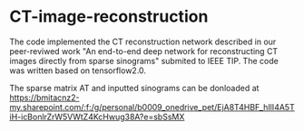 # CT-image-reconstruction
The code implemented the CT reconstruction network described in our peer-reviwed work
"An end-to-end deep network for reconstructing CT images directly from sparse sinograms" submited to IEEE TIP.
The code was written based on  tensorflow2.0.

The sparse matrix AT and inputted sinograms can be donloaded at https://bmitacnz2-my.sharepoint.com/:f:/g/personal/b0009_onedrive_pet/EjA8T4HBF_hIlI4A5TiH-icBonlrZrW5VWtZ4KcHwug38A?e=sbSsMX

